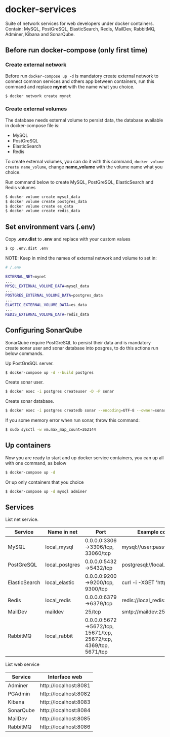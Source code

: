 # docker-services
Suite of network services for web developers under docker containers. Contain: MySQL, PostGreSQL, ElasticSearch, Redis, MailDev, RabbitMQ, Adminer, Kibana and SonarQube.

## Before run docker-compose (only first time)

### Create external network

Before run `docker-compose up -d` is mandatory create external network to connect common services and others app
between containers, run this command and replace **mynet** with the name what you choice.

```bash
$ docker network create mynet
```

### Create external volumes

The database needs external volume to persist data, the database available in docker-compose file is:

- MySQL
- PostGreSQL
- ElasticSearch
- Redis

To create external volumes, you can do it with this command, `docker volume create name_volume`, change **name_volume**
with the volume name what you choice.

Run command below to create MySQL, PostGreSQL, ElasticSearch and Redis volumes

```bash
$ docker volume create mysql_data
$ docker volume create postgres_data
$ docker volume create es_data
$ docker volume create redis_data
```

## Set environment vars (.env)

Copy __.env.dist__ to __.env__ and replace with your custom values

```bash
$ cp .env.dist .env
```

NOTE: Keep in mind the names of external network and volume to set in:

```bash
# /.env

EXTERNAL_NET=mynet
...
MYSQL_EXTERNAL_VOLUME_DATA=mysql_data
...
POSTGRES_EXTERNAL_VOLUME_DATA=postgres_data
...
ELASTIC_EXTERNAL_VOLUME_DATA=es_data
...
REDIS_EXTERNAL_VOLUME_DATA=redis_data
```

## Configuring SonarQube

SonarQube require PostGreSQL to persist their data and is mandatory create sonar user and sonar database into posgres,
to do this actions run below commands.

Up PostGreSQL server.

```bash
$ docker-compose up -d --build postgres
```

Create sonar user.

```bash
$ docker exec -i postgres createuser -D -P sonar
```

Create sonar database.

```bash
$ docker exec -i postgres createdb sonar --encoding=UTF-8 --owner=sonar
```

If you some memory error when run sonar, throw this command:
```bash
$ sudo sysctl -w vm.max_map_count=262144
```

## Up containers

Now you are ready to start and up docker service containers, you can up all with one command, as below


```bash
$ docker-compose up -d
```

Or up only containers that you choice

```bash
$ docker-compose up -d mysql adminer
```

## Services

List net service.

| Service | Name in net | Port | Example connection into network docker
| ------- | ------------------------ | ---- | -------------------------------------- |
| MySQL | local_mysql | 0.0.0.0:3306->3306/tcp, 33060/tcp | mysql://user:password@local_mysql:3306/mydatabase |
| PostGreSQL | local_postgres | 0.0.0.0:5432->5432/tcp | postgresql://local_postgres:5432/sonar |
| ElasticSearch | local_elastic | 0.0.0.0:9200->9200/tcp, 9300/tcp | curl -i -XGET 'http://local_elastic:9200/' |
| Redis | local_redis | 0.0.0.0:6379->6379/tcp | redis://local_redis:6379 |
| MailDev | maildev | 25/tcp | smtp://maildev:25 | |
| RabbitMQ | local_rabbit | 0.0.0.0:5672->5672/tcp, 15671/tcp, 25672/tcp, 4369/tcp, 5671/tcp | |

List web service

| Service | Interface web |
| ------- | ------------- |
| Adminer | http://localhost:8081 |
| PGAdmin | http://localhost:8082 |
| Kibana | http://localhost:8083 |
| SonarQube | http://localhost:8084 |
| MailDev | http://localhost:8085 |
| RabbitMQ | http://localhost:8086 |
